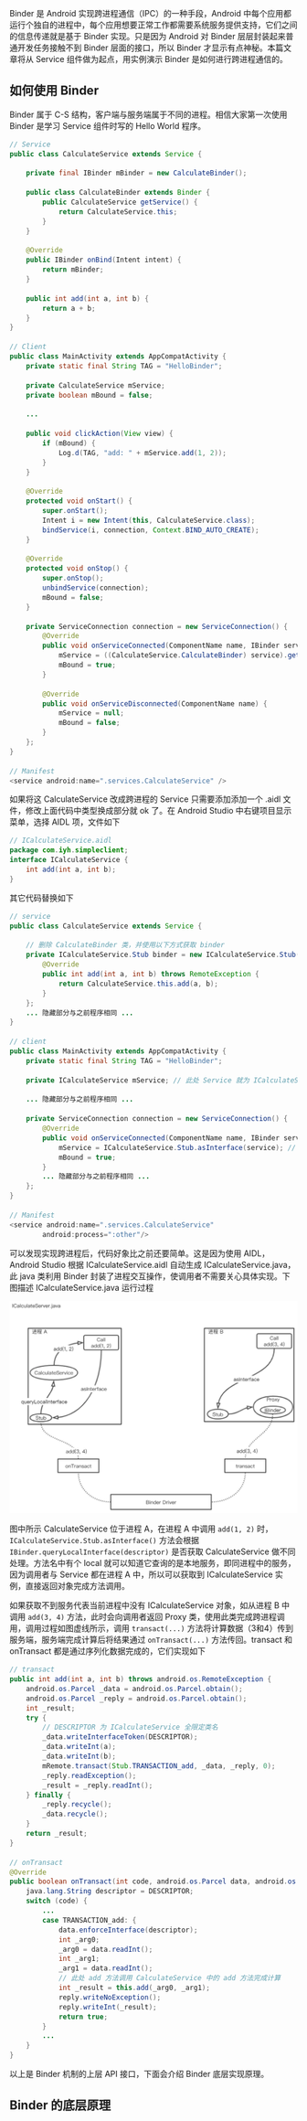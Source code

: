 Binder 是 Android 实现跨进程通信（IPC）的一种手段，Android 中每个应用都运行个独自的进程中，每个应用想要正常工作都需要系统服务提供支持，它们之间的信息传递就是基于 Binder 实现。只是因为 Android 对 Binder 层层封装起来普通开发任务接触不到 Binder 层面的接口，所以 Binder 才显示有点神秘。本篇文章将从 Service 组件做为起点，用实例演示 Binder 是如何进行跨进程通信的。

## 如何使用 Binder
Binder 属于 C-S 结构，客户端与服务端属于不同的进程。相信大家第一次使用 Binder 是学习 Service 组件时写的 Hello World 程序。
```java
// Service
public class CalculateService extends Service {

    private final IBinder mBinder = new CalculateBinder();

    public class CalculateBinder extends Binder {
        public CalculateService getService() {
            return CalculateService.this;
        }
    }

    @Override
    public IBinder onBind(Intent intent) {
        return mBinder;
    }

    public int add(int a, int b) {
        return a + b;
    }
}

// Client
public class MainActivity extends AppCompatActivity {
    private static final String TAG = "HelloBinder";

    private CalculateService mService;
    private boolean mBound = false;

    ...

    public void clickAction(View view) {
        if (mBound) {
            Log.d(TAG, "add: " + mService.add(1, 2));
        }
    }

    @Override
    protected void onStart() {
        super.onStart();
        Intent i = new Intent(this, CalculateService.class);
        bindService(i, connection, Context.BIND_AUTO_CREATE);
    }

    @Override
    protected void onStop() {
        super.onStop();
        unbindService(connection);
        mBound = false;
    }

    private ServiceConnection connection = new ServiceConnection() {
        @Override
        public void onServiceConnected(ComponentName name, IBinder service) {
            mService = ((CalculateService.CalculateBinder) service).getService();
            mBound = true;
        }

        @Override
        public void onServiceDisconnected(ComponentName name) {
            mService = null;
            mBound = false;
        }
    };
}

// Manifest
<service android:name=".services.CalculateService" />
```
如果将这 CalculateService 改成跨进程的 Service 只需要添加添加一个 .aidl 文件，修改上面代码中类型换成部分就 ok 了。在 Android Studio 中右键项目显示菜单，选择 AIDL 项，文件如下
```java
// ICalculateService.aidl
package com.iyh.simpleclient;
interface ICalculateService {
    int add(int a, int b);
}
```
其它代码替换如下
```java
// service
public class CalculateService extends Service {

    // 删除 CalculateBinder 类，并使用以下方式获取 binder
    private ICalculateService.Stub binder = new ICalculateService.Stub() {
        @Override
        public int add(int a, int b) throws RemoteException {
            return CalculateService.this.add(a, b);
        }
    };
    ... 隐藏部分与之前程序相同 ...
}

// client
public class MainActivity extends AppCompatActivity {
    private static final String TAG = "HelloBinder";

    private ICalculateService mService; // 此处 Service 就为 ICalculateService

    ... 隐藏部分与之前程序相同 ...

    private ServiceConnection connection = new ServiceConnection() {
        @Override
        public void onServiceConnected(ComponentName name, IBinder service) {
            mService = ICalculateService.Stub.asInterface(service); // 类型转换使用 Stub 提供的方法
            mBound = true;
        }
        ... 隐藏部分与之前程序相同 ...
    };
}

// Manifest
<service android:name=".services.CalculateService"
        android:process=":other"/>
```
可以发现实现跨进程后，代码好象比之前还要简单。这是因为使用 AIDL，Android Studio 根据 ICalculateService.aidl 自动生成 ICalculateService.java，此 java 类利用 Binder 封装了进程交互操作，使调用者不需要关心具体实现。下图描述 ICalculateService.java 运行过程

![aidl model](../../resource/aidl-model.png)

图中所示 CalculateService 位于进程 A，在进程 A 中调用 `add(1, 2)` 时，`ICalculateService.Stub.asInterface()` 方法会根据 `IBinder.queryLocalInterface(descriptor)` 是否获取 CalculateService 做不同处理。方法名中有个 local 就可以知道它查询的是本地服务，即同进程中的服务，因为调用者与 Service 都在进程 A 中，所以可以获取到 ICalculateService 实例，直接返回对象完成方法调用。

如果获取不到服务代表当前进程中没有 ICalculateService 对象，如从进程 B 中调用 `add(3, 4)` 方法，此时会向调用者返回 Proxy 类，使用此类完成跨进程调用，调用过程如图虚线所示，调用 `transact(...)` 方法将计算数据（3和4）传到服务端，服务端完成计算后将结果通过 `onTransact(...)` 方法传回。transact 和 onTransact 都是通过序列化数据完成的，它们实现如下
```java
// transact
public int add(int a, int b) throws android.os.RemoteException {
    android.os.Parcel _data = android.os.Parcel.obtain();
    android.os.Parcel _reply = android.os.Parcel.obtain();
    int _result;
    try {
        // DESCRIPTOR 为 ICalculateService 全限定类名
        _data.writeInterfaceToken(DESCRIPTOR);
        _data.writeInt(a);
        _data.writeInt(b);
        mRemote.transact(Stub.TRANSACTION_add, _data, _reply, 0);
        _reply.readException();
        _result = _reply.readInt();
    } finally {
        _reply.recycle();
        _data.recycle();
    }
    return _result;
}

// onTransact
@Override
public boolean onTransact(int code, android.os.Parcel data, android.os.Parcel reply, int flags) throws android.os.RemoteException {
    java.lang.String descriptor = DESCRIPTOR;
    switch (code) {
        ...
        case TRANSACTION_add: {
            data.enforceInterface(descriptor);
            int _arg0;
            _arg0 = data.readInt();
            int _arg1;
            _arg1 = data.readInt();
            // 此处 add 方法调用 CalculateService 中的 add 方法完成计算
            int _result = this.add(_arg0, _arg1);
            reply.writeNoException();
            reply.writeInt(_result);
            return true;
        }
        ...
    }
}
```
以上是 Binder 机制的上层 API 接口，下面会介绍 Binder 底层实现原理。

## Binder 的底层原理